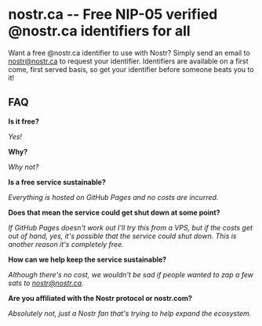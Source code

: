 # nostr.ca -- Free NIP-05 verified @nostr.ca identifiers for all

Want a free @nostr.ca identifier to use with Nostr? Simply send an email to nostr@nostr.ca to request your identifier. Identifiers are available on a first come, first served basis, so get your identifier before someone beats you to it!

## FAQ

**Is it free?**

_Yes!_

**Why?**

_Why not?_

**Is a free service sustainable?**

_Everything is hosted on GitHub Pages and no costs are incurred._

**Does that mean the service could get shut down at some point?**

_If GitHub Pages doesn't work out I'll try this from a VPS, but if the costs get out of hand, yes, it's possible that the service could shut down. This is another reason it's completely free._

**How can we help keep the service sustainable?**

_Although there's no cost, we wouldn't be sad if people wanted to zap a few sats to nostr@nostr.ca._

**Are you affiliated with the Nostr protocol or nostr.com?**

_Absolutely not, just a Nostr fan that's trying to help expand the ecosystem._
